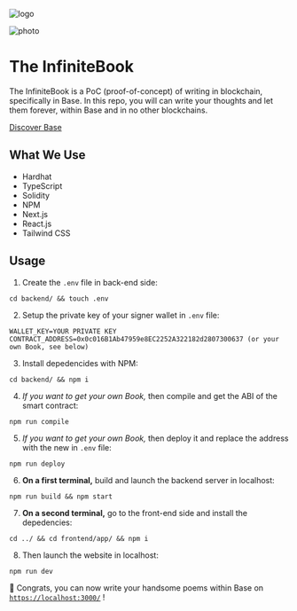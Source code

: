 ![logo](https://assets.stratusagency.io/logo-large-black.svg)

![photo](https://assets.stratusagency.io/the-infinitebook%202.png)

# The InfiniteBook

The InfiniteBook is a PoC (proof-of-concept) of writing in blockchain, specifically in Base.
In this repo, you will can write your thoughts and let them forever, within Base and in no other blockchains.

[Discover Base](https://base.org/)

## What We Use
- Hardhat
- TypeScript
- Solidity
- NPM
- Next.js
- React.js
- Tailwind CSS

## Usage

1. Create the `.env` file in back-end side:
```
cd backend/ && touch .env
```

2. Setup the private key of your signer wallet in `.env` file:
```
WALLET_KEY=YOUR PRIVATE KEY
CONTRACT_ADDRESS=0x0c016B1Ab47959e8EC2252A322182d2807300637 (or your own Book, see below)
```

3. Install depedencides with NPM:
```
cd backend/ && npm i
```

4. *If you want to get your own Book,* then compile and get the ABI of the smart contract:
```
npm run compile
```

5. *If you want to get your own Book,* then deploy it and replace the address with the new in `.env` file:
```
npm run deploy
```

6. **On a first terminal,** build and launch the backend server in localhost:
```
npm run build && npm start
```

7. **On a second terminal,** go to the front-end side and install the depedencies:
```
cd ../ && cd frontend/app/ && npm i
```

8. Then launch the website in localhost:
```
npm run dev
```

🎉 Congrats, you can now write your handsome poems within Base on [`https://localhost:3000/`](https://localhost:3000/) !
